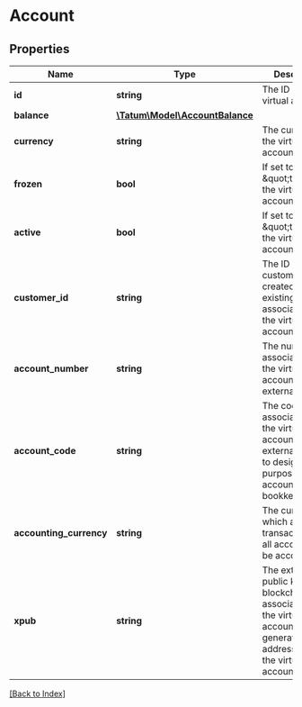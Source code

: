 # Account

## Properties

Name | Type | Description | Notes
------------ | ------------- | ------------- | -------------
**id** | **string** | The ID of the virtual account |
**balance** | [**\Tatum\Model\AccountBalance**](AccountBalance.md) |  |
**currency** | **string** | The currency of the virtual account |
**frozen** | **bool** | If set to \&quot;true\&quot;, the virtual account is frozen |
**active** | **bool** | If set to \&quot;true\&quot;, the virtual account is active |
**customer_id** | **string** | The ID of the customer (newly created or existing one) associated with the virtual account | [optional]
**account_number** | **string** | The number associated with the virtual account in an external system | [optional]
**account_code** | **string** | The code associated with the virtual account in an external system to designate the purpose of the account in bookkeeping | [optional]
**accounting_currency** | **string** | The currency in which all the transactions for all accounts will be accounted | [optional]
**xpub** | **string** | The extended public key of the blockchain wallet associated with the virtual account; used to generate deposit addresses for the virtual account | [optional]

[[Back to Index]](../index.md)
